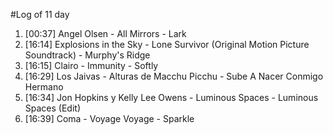 #Log of 11 day

1. [00:37] Angel Olsen - All Mirrors - Lark
1. [16:14] Explosions in the Sky - Lone Survivor (Original Motion Picture Soundtrack) - Murphy's Ridge
1. [16:15] Clairo - Immunity - Softly
1. [16:29] Los Jaivas - Alturas de Macchu Picchu - Sube A Nacer Conmigo Hermano
1. [16:34] Jon Hopkins y Kelly Lee Owens - Luminous Spaces - Luminous Spaces (Edit)
1. [16:39] Coma - Voyage Voyage - Sparkle
